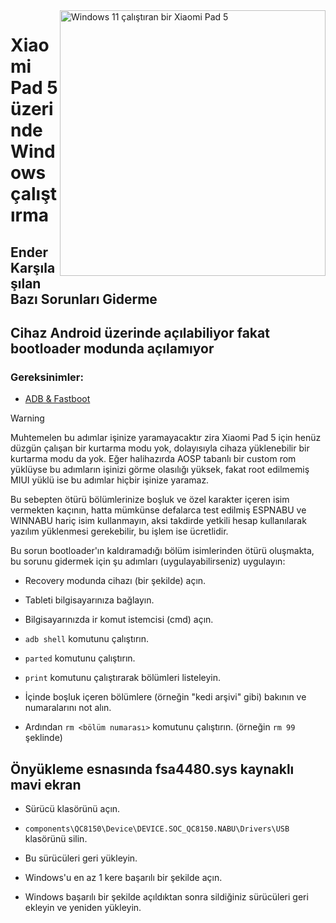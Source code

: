 <img align="right" src="https://raw.githubusercontent.com/erdilS/Port-Windows-11-Xiaomi-Pad-5/main/nabu.png" width="425" alt="Windows 11 çalıştıran bir Xiaomi Pad 5">

# Xiaomi Pad 5 üzerinde Windows çalıştırma

## Ender Karşılaşılan Bazı Sorunları Giderme


## Cihaz Android üzerinde açılabiliyor fakat bootloader modunda açılamıyor

### Gereksinimler:

- [ADB & Fastboot](https://developer.android.com/studio/releases/platform-tools)

> [!WARNING]
> Muhtemelen bu adımlar işinize yaramayacaktır zira Xiaomi Pad 5 için henüz düzgün çalışan bir kurtarma modu yok, dolayısıyla cihaza yüklenebilir bir kurtarma modu da yok. Eğer halihazırda AOSP tabanlı bir custom rom yüklüyse bu adımların işinizi görme olasılığı yüksek, fakat root edilmemiş MIUI yüklü ise bu adımlar hiçbir işinize yaramaz.
>
> Bu sebepten ötürü bölümlerinize boşluk ve özel karakter içeren isim vermekten kaçının, hatta mümkünse defalarca test edilmiş ESPNABU ve WINNABU hariç isim kullanmayın, aksi takdirde yetkili hesap kullanılarak yazılım yüklenmesi gerekebilir, bu işlem ise ücretlidir.

Bu sorun bootloader'ın kaldıramadığı bölüm isimlerinden ötürü oluşmakta, bu sorunu gidermek için şu adımları (uygulayabilirseniz) uygulayın:

- Recovery modunda cihazı (bir şekilde) açın.

- Tableti bilgisayarınıza bağlayın.

- Bilgisayarınızda ir komut istemcisi (cmd) açın.

- ```adb shell``` komutunu çalıştırın.

- ```parted``` komutunu çalıştırın.

- ```print``` komutunu çalıştırarak bölümleri listeleyin.

- İçinde boşluk içeren bölümlere (örneğin "kedi arşivi" gibi) bakının ve numaralarını not alın.

- Ardından ```rm <bölüm numarası>``` komutunu çalıştırın. (örneğin ```rm 99``` şeklinde)


## Önyükleme esnasında fsa4480.sys kaynaklı mavi ekran

- Sürücü klasörünü açın.

- ```components\QC8150\Device\DEVICE.SOC_QC8150.NABU\Drivers\USB``` klasörünü silin.

- Bu sürücüleri geri yükleyin.

- Windows'u en az 1 kere başarılı bir şekilde açın.

- Windows başarılı bir şekilde açıldıktan sonra sildiğiniz sürücüleri geri ekleyin ve yeniden yükleyin.

